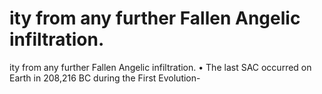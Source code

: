 # ity from any further Fallen Angelic infiltration.

ity from any further Fallen Angelic infiltration.
• The last SAC occurred on Earth in 208,216 BC during the First Evolution-